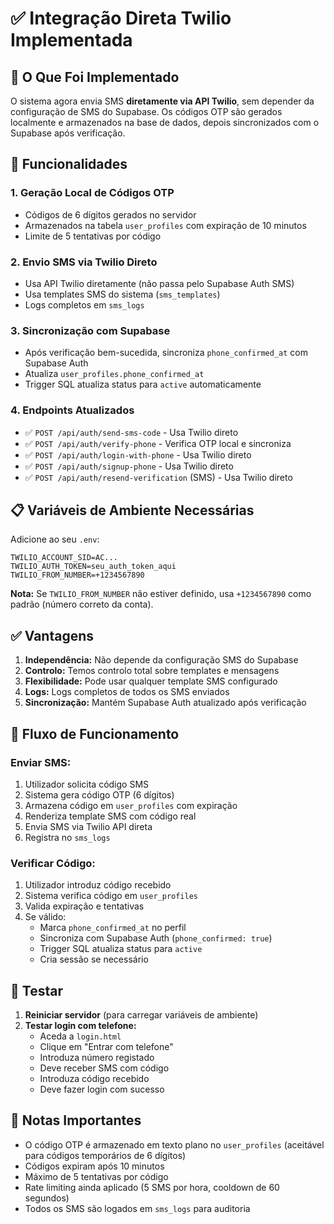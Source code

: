 # ✅ Integração Direta Twilio Implementada

## 🎯 O Que Foi Implementado

O sistema agora envia SMS **diretamente via API Twilio**, sem depender da configuração de SMS do Supabase. Os códigos OTP são gerados localmente e armazenados na base de dados, depois sincronizados com o Supabase após verificação.

## 🔧 Funcionalidades

### 1. **Geração Local de Códigos OTP**
- Códigos de 6 dígitos gerados no servidor
- Armazenados na tabela `user_profiles` com expiração de 10 minutos
- Limite de 5 tentativas por código

### 2. **Envio SMS via Twilio Direto**
- Usa API Twilio diretamente (não passa pelo Supabase Auth SMS)
- Usa templates SMS do sistema (`sms_templates`)
- Logs completos em `sms_logs`

### 3. **Sincronização com Supabase**
- Após verificação bem-sucedida, sincroniza `phone_confirmed_at` com Supabase Auth
- Atualiza `user_profiles.phone_confirmed_at`
- Trigger SQL atualiza status para `active` automaticamente

### 4. **Endpoints Atualizados**
- ✅ `POST /api/auth/send-sms-code` - Usa Twilio direto
- ✅ `POST /api/auth/verify-phone` - Verifica OTP local e sincroniza
- ✅ `POST /api/auth/login-with-phone` - Usa Twilio direto
- ✅ `POST /api/auth/signup-phone` - Usa Twilio direto
- ✅ `POST /api/auth/resend-verification` (SMS) - Usa Twilio direto

## 📋 Variáveis de Ambiente Necessárias

Adicione ao seu `.env`:

```env
TWILIO_ACCOUNT_SID=AC...
TWILIO_AUTH_TOKEN=seu_auth_token_aqui
TWILIO_FROM_NUMBER=+1234567890
```

**Nota:** Se `TWILIO_FROM_NUMBER` não estiver definido, usa `+1234567890` como padrão (número correto da conta).

## ✅ Vantagens

1. **Independência:** Não depende da configuração SMS do Supabase
2. **Controlo:** Temos controlo total sobre templates e mensagens
3. **Flexibilidade:** Pode usar qualquer template SMS configurado
4. **Logs:** Logs completos de todos os SMS enviados
5. **Sincronização:** Mantém Supabase Auth atualizado após verificação

## 🔄 Fluxo de Funcionamento

### Enviar SMS:
1. Utilizador solicita código SMS
2. Sistema gera código OTP (6 dígitos)
3. Armazena código em `user_profiles` com expiração
4. Renderiza template SMS com código real
5. Envia SMS via Twilio API direta
6. Registra no `sms_logs`

### Verificar Código:
1. Utilizador introduz código recebido
2. Sistema verifica código em `user_profiles`
3. Valida expiração e tentativas
4. Se válido:
   - Marca `phone_confirmed_at` no perfil
   - Sincroniza com Supabase Auth (`phone_confirmed: true`)
   - Trigger SQL atualiza status para `active`
   - Cria sessão se necessário

## 🧪 Testar

1. **Reiniciar servidor** (para carregar variáveis de ambiente)
2. **Testar login com telefone:**
   - Aceda a `login.html`
   - Clique em "Entrar com telefone"
   - Introduza número registado
   - Deve receber SMS com código
   - Introduza código recebido
   - Deve fazer login com sucesso

## 📝 Notas Importantes

- O código OTP é armazenado em texto plano no `user_profiles` (aceitável para códigos temporários de 6 dígitos)
- Códigos expiram após 10 minutos
- Máximo de 5 tentativas por código
- Rate limiting ainda aplicado (5 SMS por hora, cooldown de 60 segundos)
- Todos os SMS são logados em `sms_logs` para auditoria

